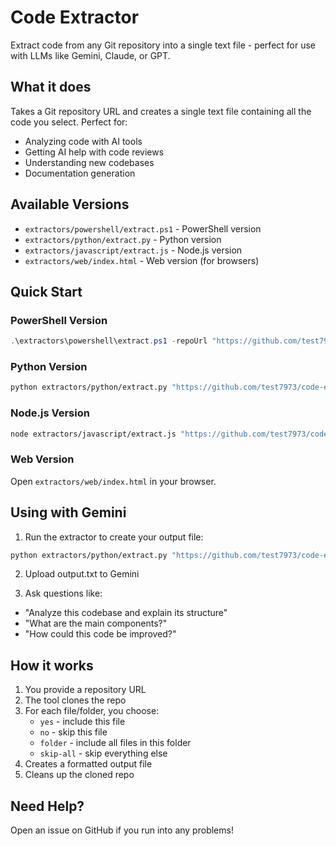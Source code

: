 # Code Extractor

Extract code from any Git repository into a single text file - perfect for use with LLMs like Gemini, Claude, or GPT.

## What it does

Takes a Git repository URL and creates a single text file containing all the code you select. Perfect for:
- Analyzing code with AI tools
- Getting AI help with code reviews
- Understanding new codebases
- Documentation generation

## Available Versions

- `extractors/powershell/extract.ps1` - PowerShell version
- `extractors/python/extract.py` - Python version
- `extractors/javascript/extract.js` - Node.js version
- `extractors/web/index.html` - Web version (for browsers)

## Quick Start

### PowerShell Version
```powershell
.\extractors\powershell\extract.ps1 -repoUrl "https://github.com/test7973/code-extractor" -outputFile "output.txt"
```

### Python Version
```bash
python extractors/python/extract.py "https://github.com/test7973/code-extractor" "output.txt"
```

### Node.js Version
```bash
node extractors/javascript/extract.js "https://github.com/test7973/code-extractor" "output.txt"
```

### Web Version
Open `extractors/web/index.html` in your browser.

## Using with Gemini

1. Run the extractor to create your output file:
```bash
python extractors/python/extract.py "https://github.com/test7973/code-extractor" "output.txt"
```

2. Upload output.txt to Gemini

3. Ask questions like:
- "Analyze this codebase and explain its structure"
- "What are the main components?"
- "How could this code be improved?"

## How it works

1. You provide a repository URL
2. The tool clones the repo
3. For each file/folder, you choose:
   - `yes` - include this file
   - `no` - skip this file
   - `folder` - include all files in this folder
   - `skip-all` - skip everything else
4. Creates a formatted output file
5. Cleans up the cloned repo

## Need Help?

Open an issue on GitHub if you run into any problems!